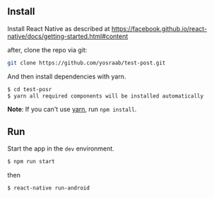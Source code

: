 ## Install
Install React Native as described at https://facebook.github.io/react-native/docs/getting-started.html#content



after, clone the repo via git:

```bash
git clone https://github.com/yosraab/test-post.git
```


And then install dependencies with yarn.

```bash
$ cd test-posr
$ yarn all required components will be installed automatically
```
**Note**: If you can't use [yarn](https://github.com/yarnpkg/yarn), run `npm install`.

## Run

Start the app in the `dev` environment.

```bash
$ npm run start
```
then 

```bash
$ react-native run-android
```

